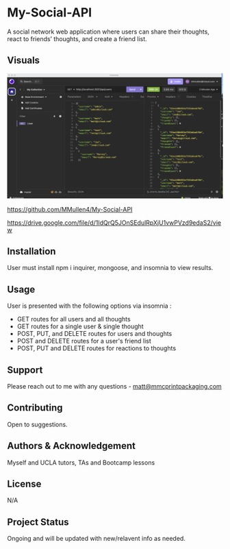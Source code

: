 # My-Social-API
A social network web application where users can share their thoughts, react to friends’ thoughts, and create a friend list.

## Visuals

![Alt text](image.png)

https://github.com/MMullen4/My-Social-API

https://drive.google.com/file/d/1IdQrQ5JOnSEdulRpXjU1vwPVzd9edaS2/view


## Installation
User must install npm i inquirer, mongoose, and insomnia to view results.

## Usage
User is presented with the following options via insomnia :
 - GET routes for all users and all thoughts 
 - GET routes for a single user & single thought
 - POST, PUT, and DELETE routes for users and thoughts
 - POST and DELETE routes for a user's friend list
 - POST, PUT and DELETE routes for reactions to thoughts

## Support
Please reach out to me with any questions - matt@mmcprintpackaging.com

## Contributing
Open to suggestions.

## Authors & Acknowledgement
Myself and UCLA tutors, TAs and Bootcamp lessons

## License
N/A

## Project Status
Ongoing and will be updated with new/relavent info as needed.
